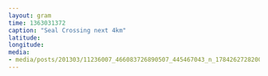 ```yaml
---
layout: gram
time: 1363031372
caption: "Seal Crossing next 4km"
latitude: 
longitude: 
media:
- media/posts/201303/11236007_466083726890507_445467043_n_17842627282000351.jpg
---
```

